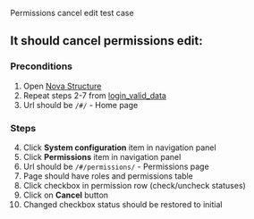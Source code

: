 Permissions cancel edit test case

## It should cancel permissions edit:

### Preconditions

1. Open [Nova Structure]()
2. Repeat steps 2-7 from [login_valid_data](login_valid_data.md)
3. Url should be `/#/` - Home page

### Steps

4. Click **System configuration** item in navigation panel
5. Click **Permissions** item in navigation panel
6. Url should be `/#/permissions/` - Permissions page
7. Page should have roles and permissions table
8. Click checkbox in permission row (check/uncheck statuses)
9. Click on **Cancel** button
10. Changed checkbox status should be restored to initial